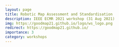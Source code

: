 ```yaml
---
layout: page
title: Robotic Map Assessment and Standardisation
description: IEEE ECMR 2021 workshop (31 Aug 2021)
img: https://goodmap21.github.io/logo/ws_logo.png
redirect: https://goodmap21.github.io/
importance: 3
category: workshops
---
```

